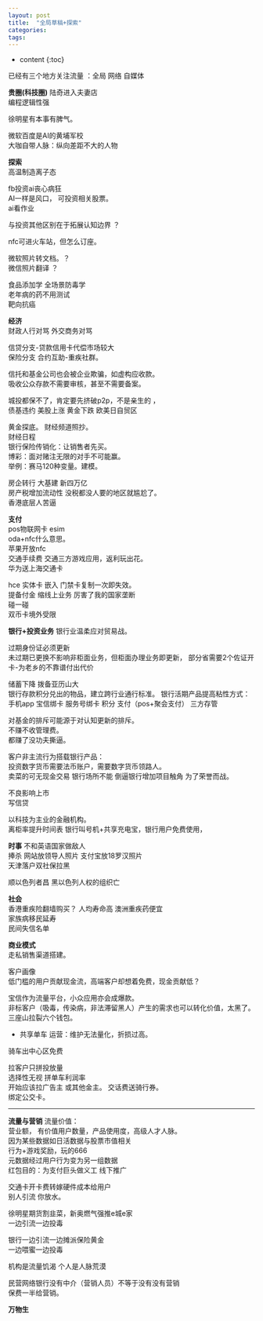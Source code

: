 ```yaml
---
layout: post
title:  "全局草稿+探索"
categories:
tags:  
---
```


* content
{:toc}


已经有三个地方关注流量 ：全局 网络 自媒体

**贵圈(科技圈)**
陆奇进入夫妻店  
编程逻辑性强  

徐明星有本事有脾气。  

微软百度是AI的黄埔军校   
大咖自带人脉：纵向差距不大的人物    

**探索**  
高温制造离子态  

fb投资ai丧心病狂  
AI一样是风口， 可投资相关股票。  
ai看作业

与投资其他区别在于拓展认知边界  ？

nfc可进火车站，但怎么订座。


微软照片转文档。？  
微信照片翻译 ？

食品添加学 全场景防毒学  
老年病的药不用测试  
靶向抗癌  



**经济**  
财政人行对骂  外交商务对骂  

信贷分支-贷款信用卡代偿市场较大    
保险分支 合约互助-重疾社群。  

信托和基金公司也会被企业欺骗，如虚构应收款。  
吸收公众存款不需要审核，甚至不需要备案。

城投都保不了，肯定要先挤破p2p，不是亲生的  ，  
债基违约 美股上涨 黄金下跌
欧美日自贸区  

黄金探底。 财经频道照抄。  
财经日程  
银行保险传销化：让销售者先买。  
博彩：面对赌注无限的对手不可能赢。  
举例：赛马120种变量。建模。  

房企转行  大基建  新四万亿  
房产税增加流动性  没税都没人要的地区就尴尬了。  
香港底层人苦逼  

**支付**  
pos物联网卡 esim   
oda+nfc什么意思。    
苹果开放nfc  
交通手续费 交通三方游戏应用，返利玩出花。    
华为送上海交通卡  

hce 实体卡 嵌入  门禁卡复制一次即失效。  
提备付金  缩线上业务  厉害了我的国家垄断  
碰一碰  
双币卡境外受限  

**银行+投资业务**
银行业温柔应对贸易战。  

过期身份证必须更新  
未过期已更换不影响非柜面业务，但柜面办理业务即更新，
部分省需要2个佐证开卡-为老乡的不靠谱付出代价    

储蓄下降 拨备亚历山大  
银行存款积分兑出的物品，建立跨行业通行标准。
银行活期产品提高粘性方式：  
手机app 宝信绑卡 服务号绑卡 积分 支付（pos+聚会支付） 三方存管  

对基金的排斥可能源于对认知更新的排斥。  
不赚不收管理费。  
都赚了没功夫撕逼。  

客户非主流行为搭载银行产品：  
投资数字货币需要法币账户，需要数字货币领路人。   
卖菜的可无现金交易 银行场所不能 倒逼银行增加项目触角 为了荣誉而战。  

不良影响上市  
写信贷   

以科技为主业的金融机构。  
离柜率提升时间表
银行叫号机+共享充电宝，银行用户免费使用，  


**时事**
不和英语国家做敌人  
捧杀 网站放领导人照片 支付宝放18罗汉照片    
天津落户双社保拉黑    

顺以色列者昌  黑以色列人权的组织亡  

**社会**  
香港重疾险翻墙购买？  人均寿命高 澳洲重疾药便宜  
家族病移民延寿  
民间失信名单  

**商业模式**   
走私销售渠道搭建。  

客户画像  
低门槛的用户贡献现金流，高端客户却想着免费，现金贡献低？  

宝信作为流量平台，小众应用亦会成爆款。  
非标客户（吸毒，传染病，非法滞留黑人）产生的需求也可以转化价值，太黑了。  
三座山拉裂六个钱包。  


- 共享单车
运营：维护无法量化，折损过高。  

骑车出中心区免费

拉客户只拼投放量  
选择性无视  拼单车利润率     
开始应该拉广告主 或其他金主。
交话费送骑行券。  
绑定公交卡。

---
**流量与营销**
流量价值：  
营业额，  有价值用户数量，产品使用度，高级人才人脉。  
因为某些数据如日活数据与股票市值相关  
行为+游戏奖励，玩的666   
元数据经过用户行为变为另一组数据  
红包目的：为支付巨头做义工 线下推广  

交通卡开卡费转嫁硬件成本给用户  
别人引流 你放水。  

徐明星期货割韭菜，新奥燃气强推e城e家  
一边引流一边投毒  

银行一边引流一边摊派保险黄金  
一边喂蜜一边投毒   

机构是流量饥渴  个人是人脉荒漠   

民营网络银行没有中介（营销人员）不等于没有没有营销   
保费一半给营销。  

**万物生**  
